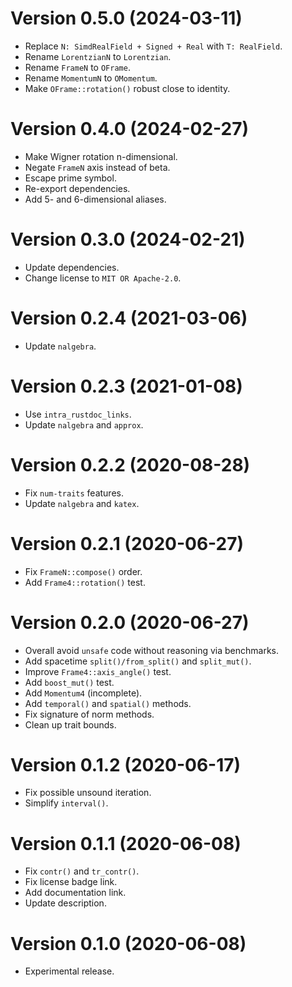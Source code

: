# Version 0.5.0 (2024-03-11)

  * Replace `N: SimdRealField + Signed + Real` with `T: RealField`.
  * Rename `LorentzianN` to `Lorentzian`.
  * Rename `FrameN` to `OFrame`.
  * Rename `MomentumN` to `OMomentum`.
  * Make `OFrame::rotation()` robust close to identity.

# Version 0.4.0 (2024-02-27)

  * Make Wigner rotation n-dimensional.
  * Negate `FrameN` axis instead of beta.
  * Escape prime symbol.
  * Re-export dependencies.
  * Add 5- and 6-dimensional aliases.

# Version 0.3.0 (2024-02-21)

  * Update dependencies.
  * Change license to `MIT OR Apache-2.0`.

# Version 0.2.4 (2021-03-06)

  * Update `nalgebra`.

# Version 0.2.3 (2021-01-08)

  * Use `intra_rustdoc_links`.
  * Update `nalgebra` and `approx`.

# Version 0.2.2 (2020-08-28)

  * Fix `num-traits` features.
  * Update `nalgebra` and `katex`.

# Version 0.2.1 (2020-06-27)

  * Fix `FrameN::compose()` order.
  * Add `Frame4::rotation()` test.

# Version 0.2.0 (2020-06-27)

  * Overall avoid `unsafe` code without reasoning via benchmarks.
  * Add spacetime `split()/from_split()` and `split_mut()`.
  * Improve `Frame4::axis_angle()` test.
  * Add `boost_mut()` test.
  * Add `Momentum4` (incomplete).
  * Add `temporal()` and `spatial()` methods.
  * Fix signature of norm methods.
  * Clean up trait bounds.

# Version 0.1.2 (2020-06-17)

  * Fix possible unsound iteration.
  * Simplify `interval()`.

# Version 0.1.1 (2020-06-08)

  * Fix `contr()` and `tr_contr()`.
  * Fix license badge link.
  * Add documentation link.
  * Update description.

# Version 0.1.0 (2020-06-08)

  * Experimental release.
